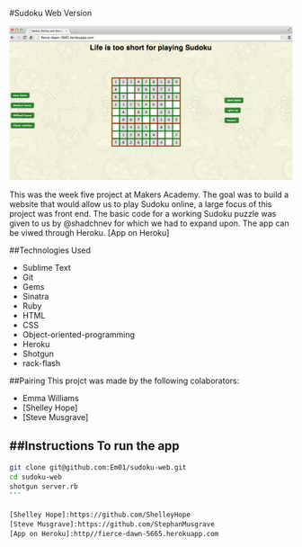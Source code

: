 #Sudoku Web Version

![](Sudoku.png?raw=true)

This was the week five project at Makers Academy. The goal was to build a website that would allow us to play Sudoku online, a large focus of this project was front end. The basic code for a working Sudoku puzzle was given to us by @shadchnev for which we had to expand upon. The app can be viwed through Heroku. 
[App on Heroku]

##Technologies Used
- Sublime Text
- Git
- Gems
- Sinatra
- Ruby
- HTML
- CSS
- Object-oriented-programming
- Heroku
- Shotgun
- rack-flash

##Pairing
This projct was made by the following colaborators:
- Emma Williams
- [Shelley Hope]
- [Steve Musgrave]

##Instructions
To run the app
----
````sh
git clone git@github.com:Em01/sudoku-web.git
cd sudoku-web
shotgun server.rb
```

[Shelley Hope]:https://github.com/ShelleyHope
[Steve Musgrave]:https://github.com/StephanMusgrave
[App on Heroku]:http//fierce-dawn-5665.herokuapp.com
